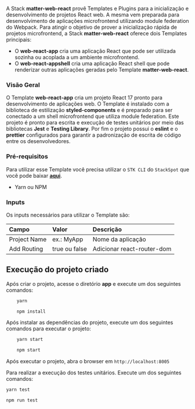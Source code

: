 A Stack **matter-web-react** provê Templates e Plugins para a inicialização e desenvolvimento de projetos React web. A mesma vem preparada para desenvolvimento de aplicações microfrontend utilizando module federation do Webpack. Para atingir o objetivo de prover a inicialização rápida de projetos microfrontend, a Stack **matter-web-react** oferece dois Templates principais: 

- O **web-react-app** cria uma aplicação React que pode ser utilizada sozinha ou acoplada a um ambiente microfrontend.
- O **web-react-appshell** cria uma aplicação React shell que pode renderizar outras aplicações geradas pelo Template **matter-web-react**.

### Visão Geral

O Template **web-react-app** cria um projeto React 17 pronto para desenvolvimento de aplicações web. O Template é instalado com a biblioteca de estilização **styled-components** e é preparado para ser conectado a um shell microfrontend que utiliza module federation. Este projeto é pronto para escrita e execução de testes unitários por meio das bibliotecas **Jest** e **Testing Library**. Por fim o projeto possui o **eslint** e o **prettier** configurados para garantir a padronização de escrita de código entre os desenvolvedores.

### Pré-requisitos

Para utilizar esse Template você precisa utilizar o `STK CLI` do `StackSpot` que você pode baixar [**aqui**](https://stackspot.com.br/).

- Yarn ou NPM

### Inputs

Os inputs necessários para utilizar o Template são:

| **Campo**    | **Valor**     | **Descrição**              |
| :----------- | :------------ | :------------------------- |
| Project Name | ex.: MyApp    | Nome da aplicação          |
| Add Routing  | true ou false | Adicionar react-router-dom |

## Execução do projeto criado

Após criar o projeto, acesse o diretório **app** e execute um dos seguintes comandos:

```bash
    yarn
```

```bash
    npm install
```

Após instalar as dependências do projeto, execute um dos seguintes comandos para executar o projeto:

```bash
    yarn start
```

```bash
    npm start
```

Após executar o projeto, abra o browser em `http://localhost:8005`

Para realizar a execução dos testes unitários. Execute um dos seguintes comandos:

```bash
yarn test
```

```bash
npm run test
```
